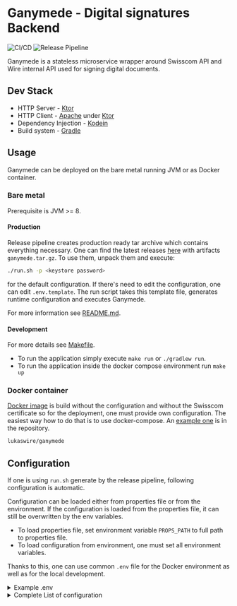# Ganymede - Digital signatures Backend
![CI/CD](https://github.com/wireapp/ganymede/workflows/CI/CD/badge.svg)
![Release Pipeline](https://github.com/wireapp/ganymede/workflows/Release%20Pipeline/badge.svg)


Ganymede is a stateless microservice wrapper around Swisscom API and Wire internal API used for 
signing digital documents.

## Dev Stack
* HTTP Server - [Ktor](https://ktor.io/)
* HTTP Client - [Apache](https://ktor.io/clients/http-client/engines.html) under [Ktor](https://ktor.io/)
* Dependency Injection - [Kodein](https://github.com/Kodein-Framework/Kodein-DI)
* Build system - [Gradle](https://gradle.org/)

## Usage
Ganymede can be deployed on the bare metal running JVM or as Docker container.

### Bare metal
Prerequisite is JVM >= 8.

#### Production
Release pipeline creates production ready tar archive which contains everything necessary.
One can find the latest releases [here](https://github.com/wireapp/ganymede/releases) with artifacts `ganymede.tar.gz`.
To use them, unpack them and execute:
```bash
./run.sh -p <keystore password>
```
for the default configuration. If there's need to edit the configuration, one can edit `.env.template`.
The run script takes this template file, generates runtime configuration and executes Ganymede.

For more information see [README.md](deployment/ganymede/README.md).

#### Development
For more details see [Makefile](Makefile).
* To run the application simply execute `make run` or `./gradlew run`.
* To run the application inside the docker compose environment run `make up`

### Docker container
[Docker image](https://hub.docker.com/r/lukaswire/ganymede) is build without the configuration 
and without the Swisscom certificate so for the deployment, one must provide own configuration.
The easiest way how to do that is to use docker-compose.
An [example one](docker-compose.yml) is in the repository.

```bash
lukaswire/ganymede
```

## Configuration
If one is using `run.sh` generate by the release pipeline, following configuration is automatic.

Configuration can be loaded either from properties file or from the environment.
If the configuration is loaded from the properties file, it can still be overwritten by the env variables.

* To load properties file, set environment variable `PROPS_PATH` to full path to properties file.
* To load configuration from environment, one must set all environment variables.

Thanks to this, one can use common `.env` file for the Docker environment as well as for the local development.

<details><summary>Example .env</summary>
<p>

```bash
# Swisscom API
SWISSCOM_API_BASE_URL=https://ais.swisscom.com/AIS-Server/rs/v1.0
SWISSCOM_API_SIGN_PATH=/sign
SWISSCOM_API_PENDING_PATH=/pending

# Store configuration properties
STORE_PATH=/root/certificates/aves.jks
STORE_PASS=super-strong-password
STORE_TYPE=JKS

# Wire API
WIRE_API_BASE_URL=
WIRE_API_USERS_PATH=i/users
```

</p>
</details>

<details><summary>Complete List of configuration</summary>
<p>

```kotlin
/**
 * Contains variables that are loaded from the environment.
 */
enum class EnvConfigVariables {
    /**
     * Password for the key store.
     */
    STORE_PASS,

    /**
     * Path to the keystore.
     */
    STORE_PATH,

    /**
     * Type of the store, JKS for example
     */
    STORE_TYPE,

    /**
     * Password for key.
     */
    KEY_PASS,

    /**
     * Base URL for the internal Wire BE.
     */
    WIRE_API_BASE_URL,

    /**
     * Path to users API.
     */
    WIRE_API_USERS_PATH,

    /**
     * Base URL for Swisscom API.
     */
    SWISSCOM_API_BASE_URL,

    /**
     * Swisscom API sign path.
     */
    SWISSCOM_API_SIGN_PATH,

    /**
     * Swisscom pending path.
     */
    SWISSCOM_API_PENDING_PATH
}
```

See [complete list](src/main/kotlin/com/wire/ganymede/setup/EnvConfigVariables.kt).
</p>
</details>
